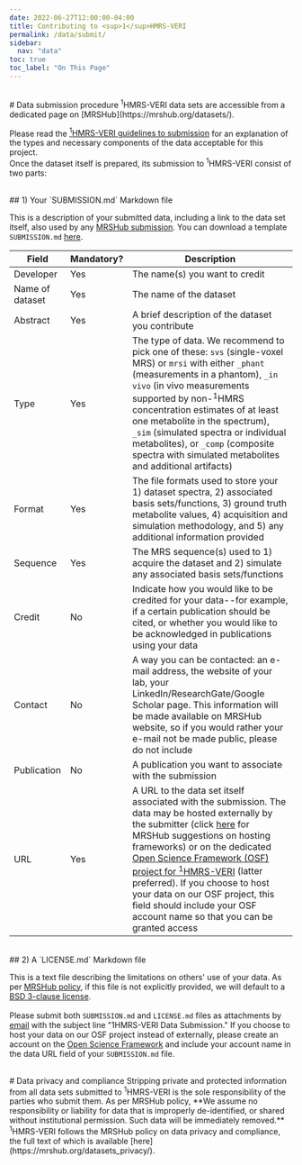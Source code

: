 ```yaml
---
date: 2022-06-27T12:00:00-04:00
title: Contributing to <sup>1</sup>HMRS-VERI
permalink: /data/submit/
sidebar:
  nav: "data"
toc: true
toc_label: "On This Page"
---
```

<br />
# Data submission procedure
<sup>1</sup>HMRS-VERI data sets are accessible from a dedicated page on [MRSHub](https://mrshub.org/datasets/).<br />

Please read the [<sup>1</sup>HMRS-VERI guidelines to submission](/data/) for an explanation of the types and necessary components of the data acceptable for this project. <br />
Once the dataset itself is prepared, its submission to <sup>1</sup>HMRS-VERI consist of two parts:

<br />
## 1) Your `SUBMISSION.md` Markdown file

This is a description of your submitted data, including a link to the data set itself, also used by any [MRSHub submission](https://mrshub.org/datasets_contribute/). You can download a template `SUBMISSION.md` [here](/assets/SUBMISSION_DATA.md).

| Field | Mandatory? | Description |
| ----  | ---------- | ----------- |
| Developer | Yes | The name(s) you want to credit |
| Name of dataset | Yes | The name of the dataset |
| Abstract | Yes | A brief description of the dataset you contribute |
| Type | Yes | The type of data. We recommend to pick one of these: `svs` (single-voxel MRS) or `mrsi` with either `_phant` (measurements in a phantom), `_in vivo` (in vivo measurements supported by non-<sup>1</sup>HMRS concentration estimates of at least one metabolite in the spectrum), `_sim` (simulated spectra or individual metabolites), or `_comp` (composite spectra with simulated metabolites and additional artifacts)|
| Format | Yes | The file formats used to store your 1) dataset spectra, 2) associated basis sets/functions, 3) ground truth metabolite values, 4) acquisition and simulation methodology, and 5) any additional information provided |
| Sequence | Yes | The MRS sequence(s) used to 1) acquire the dataset and 2) simulate any associated basis sets/functions |
| Credit | No | Indicate how you would like to be credited for your data--for example, if a certain publication should be cited, or whether you would like to be acknowledged in publications using your data |
| Contact | No | A way you can be contacted: an e-mail address, the website of your lab, your LinkedIn/ResearchGate/Google Scholar page. This information will be made available on MRSHub website, so if you would rather your e-mail not be made public, please do not include |
| Publication | No | A publication you want to associate with the submission |
| URL | Yes | A URL to the data set itself associated with the submission. The data may be hosted externally by the submitter (click [here](https://mrshub.org/datasets_host_organize/) for MRSHub suggestions on hosting frameworks) or on the dedicated [Open Science Framework (OSF) project for <sup>1</sup>HMRS-VERI](https://osf.io/26btq/) (latter preferred). If you choose to host your data on our OSF project, this field should include your OSF account name so that you can be granted access |

<br />
## 2) A `LICENSE.md` Markdown file

This is a text file describing the limitations on others' use of your data. As per [MRSHub policy](https://mrshub.org/datasets_contribute/), if this file is not explicitly provided, we will default to a [BSD 3-clause license](https://opensource.org/licenses/BSD-3-Clause).<br />
<br />
Please submit both `SUBMISSION.md` and `LICENSE.md` files as attachments by [email](mailto:k.swanberg@columbia.edu) with the subject line "1HMRS-VERI Data Submission." If you choose to host your data on our OSF project instead of externally, please create an account on the [Open Science Framework](https://osf.io/) and include your account name in the data URL field of your `SUBMISSION.md` file. 

<br />
# Data privacy and compliance
Stripping private and protected information from all data sets submitted to <sup>1</sup>HMRS-VERI is the sole responsibility of the parties who submit them. As per MRSHub policy, **We assume no responsibility or liability for data that is improperly de-identified, or shared without institutional permission. Such data will be immediately removed.** <sup>1</sup>HMRS-VERI follows the MRSHub policy on data privacy and compliance, the full text of which is available [here](https://mrshub.org/datasets_privacy/). 